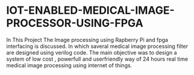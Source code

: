 # IOT-ENABLED-MEDICAL-IMAGE-PROCESSOR-USING-FPGA
In This Project The Image processing using Rapberry Pi and fpga interfacing is discussed. In which saveral medical image processing filter are designed using verilog code. The main objective was to design a system of low cost , powerfull and userfriendly way of 24 hours real time medical image processing using internet of things.
